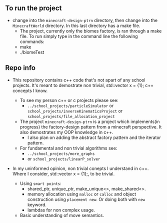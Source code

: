 ## To run the project
  * change into the `minecraft-design-ptrn` directory, then change into the `MinecraftWorld` directory. In this last directory has a make file.
    + The project, currently only the biomes factory, is ran through a make file. To run simply type in the command line the following commands:
    - make
    - ./biomeTest

## Repo info
  * This repository contains c++ code that's not apart of any school projects. It's meant to demostrate non trivial, std::vector<int> x = {1}; c++ concepts I know.
    + To see my person c++ or c projects please see:
      - `../school_projects/particleSimulator` or `school_projects/inverseKinematicsProject` or `school_projects/file_allocation_project`
    + The project `minecraft-design-ptrn` is a project which implements(in progress) the factory-design pattern from a minecraft perspective. It also demostrates my OOP knowledge in c++.
      - I also plan on adding the abstract factory pattern and the iterator pattern.

    * For fundamental and non trivial algorithms see:
      + `../school_projects/more_graphs`
      + or `school_projects/linearP_solver`

  * In my uninformed opinion, non trivial conepts I understand in c++. Where I consider, std::vector<int> x = {1};, to be trivial.
    + Using `smart points`:
      - shared_ptr, unique_ptr, make_unique<>, make_shared<>.
      - memory allocation using `malloc` or `calloc` and object construction using `placement new`. Or doing both with `new` keyword.
      - lambdas for non complex usage.
    + Basic understanding of move semantics.
